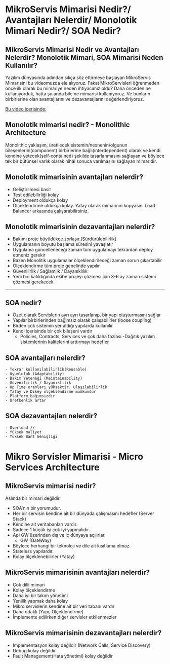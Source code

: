 # MikroServis Mimarisi Nedir?/ Avantajları Nelerdir/ Monolotik Mimari Nedir?/ SOA Nedir?
## MikroServis Mimarisi Nedir ve Avantajları Nelerdir? Monolotik Mimari, SOA Mimarisi Neden Kullanılır?
Yazılım dünyasında adından sıkça söz ettirmeye başlayan MikroServis Mimarisini bu videomuzda ele alıyoruz. Fakat MikroServisleri öğrenmeden önce ilk olarak bu mimariye neden ihtiyacımız oldu? Daha önceden ne kullanıyorduk, hatta şu anda bile ne mimarisi kullanıyoruz. Ve bunların birbirlerine olan avantajlarını ve dezavantajlarını değerlendiriyoruz.


[Bu video içerisinde;](https://www.youtube.com/watch?v=IGUJKGskaOE)

## Monolotik mimarisi nedir? - Monolithic Architecture
Monolithic yaklaşım, üretilecek sistemin/nesnenin/olgunun bileşenlerini(component) birbirlerine bağlı(interdependent) olarak ve kendi kendine yetecek(self-contained) şekilde tasarlanmasını sağlayan ve böylece tek bir bütünsel varlık olarak nihai sonuca varılmasını sağlayan mimaridir.

## Monolotik mimarisinin avantajları nelerdir?
- Geliştirilmesi basit
- Test edilebilirliği kolay
- Deployment oldukça kolay
- Ölçeklendirme oldukça kolay. Yatay olarak mimarinin kopyasını Load Balancer arkasında çalıştırabilirsiniz.

## Monolotik mimarisinin dezavantajları nelerdir?
- Bakımı proje büyüdükçe zorlaşır.(Sürdürülebilirlik)
- Uygulamanın boyutu başlama süresini yavaşlatır
- Uygulama güncelleneceği zaman tüm uygulamayı tekrardan deploy etmeniz gerekir
- Bazen Monolitik uygulamalar ölçeklendirileceği zaman sorun çıkartabilir
- Ölçeklendirme tüm proje genelinde yapılır
- Güvenilirlik / Sağlamlık / Dayanıklılık
- Yeni biri katıldığında ekibe projeyi çözmesi için 3-6 ay zaman sistemi çözmesi gerekecek
-----

## SOA nedir?
- Özet olarak Servislerin ayrı ayrı tasarlanıp, bir yapı oluşturmasını sağlar
- Yapılar birbirlerinden bağımsız olarak çalışabilirler (loose coupling)
- Birden çok sistemin yer aldığı yapılarda kullanılır
- Kendi içerisinde bir çok bileşeni vardır
    - Policies, Contracts, Services ve çok daha fazlası
-Dağıtık yazılım sistemlerinin kalitelerini arttırmayı hedefler
   
## SOA avantajları nelerdir?
    - Tekrar kullanılabilirlik(Reusable)
    - Uyumluluk (Adaptability)
    - Bakım Yeteneği (Maintainability)
    - Güvenilirlik / Dayanıklılık
    - Up Time oranları yüksektir. Ulaşılabilirlik
    - Yatay ve Dikey ölçeklendirme mümkündür
    - Platform bağımsızdır
    - Üretkenlik artar
## SOA dezavantajları nelerdir?
    - Overload // 
    - Yüksek maliyet
    - Yüksek Bant Genişliği

# Mikro Servisler Mimarisi - Micro Services Architecture

## MikroServis mimarisi nedir?

Aslında bir mimari değildir.

- SOA'nın bir yorumudur.
- Her bir servisin kendine ait bir dünyada çalışmasını hedefler (Server Stack)
- Kendine ait veritabanları vardır.
- Sadece 1 küçük işi çok iyi yapmalıdır.
- Api GW üzerinden dış ve iç dünyaya açılırlar.
    - GW (GateWay) 
- Böylece herhangi bir teknoloji ve dile ait kısıtlama olmaz.
- Stateless yapılardır.
- Kolay ölçeklenebilirler (Yatay) 

## MikroServis mimarisinin avantajları nelerdir?
- Çok dilli mimari
- Kolay ölçeklendirme
- Daha iyi bir takım yönetimi
- Yenilik yapmak daha kolay
- Mikro servislerin kendine ait bir veri tabanı vardır
- Daha odaklı (Yapı, Ölçeklendirme)
- İmplemente edilirken diğer servisler etkilenmezler
## MikroServis mimarisinin dezavantajları nelerdir?
- Implementasyon kolay değildir (Network Calls, Service Discovery)
- Debug kolay değildir
- Fault Management(Hata yönetimi) kolay değildir